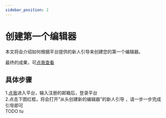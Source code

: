 ```yaml
---
sidebar_position: 2
---
```


# 创建第一个编辑器

本文将会介绍如何根据平台提供的新人引导来创建您的第一个编辑器。


最终的成果，可[点我查看](https://meta3d-production-5eol5gce9a6b9c-1302358347.tcloudbaseapp.com/EnterApp?account=meta3d&appName=%E6%9C%80%E7%AE%80%E5%8D%95%E7%9A%84%E7%BC%96%E8%BE%91%E5%99%A81)

## 具体步骤

1.[点我](https://meta3d-production-5eol5gce9a6b9c-1302358347.tcloudbaseapp.com/Login)进入平台，输入注册的邮箱后，登录平台   
2.点击下图红框，将会打开“从头创建新的编辑器”的新人引导 ，请一步一步完成引导即可   
TODO tu


